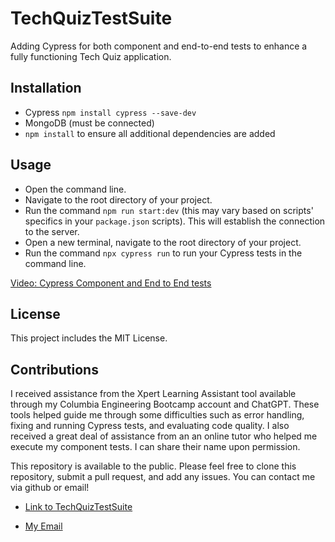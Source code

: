 # TechQuizTestSuite
 Adding Cypress for both component and end-to-end tests to enhance a fully functioning Tech Quiz application.

## Installation


 * Cypress `npm install cypress --save-dev`
 * MongoDB (must be connected)
 * `npm install` to ensure all additional dependencies are added
 

## Usage 


* Open the command line.
* Navigate to the root directory of your project. 
* Run the command `npm run start:dev` (this may vary based on scripts' specifics in your `package.json` scripts). This will establish the connection to the server. 
* Open a new terminal, navigate to the root directory of your project. 
* Run the command `npx cypress run` to run your Cypress tests in the command line.  

[Video: Cypress Component and End to End tests](https://drive.google.com/file/d/1_Zc3MbEzD71NQncU19DJQ7NhZ_w5SIt1/view?usp=sharing)

## License

This project includes the MIT License.

## Contributions

I received assistance from the Xpert Learning Assistant tool available through my Columbia Engineering Bootcamp account and ChatGPT. These tools helped guide me through some difficulties such as error handling, fixing and running Cypress tests, and evaluating code quality. I also received a great deal of assistance from an an online tutor who helped me execute my component tests.  I can share their name upon permission.

 This repository is available to the public. Please feel free to clone this repository, submit a pull request, and add any issues. You can contact me via github or email!

* [Link to TechQuizTestSuite](https://github.com/shukikat/TechQuizTestSuite)

* [My Email](mailto:kathuriashuki@gmail.com)







